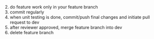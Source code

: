 2. do feature work only in your feature branch
3. commit regularly
4. when unit testing is done, commit/push final changes and initiate pull request to dev
5. after reviewer approved, merge feature branch into dev
6. delete feature branch
